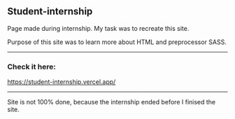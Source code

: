 ## Student-internship

Page made during internship. My task was to recreate this site. 

Purpose of this site was to learn more about HTML and preprocessor SASS. 

---

### Check it here:
https://student-internship.vercel.app/

---

Site is not 100% done, because the internship ended before I finised the site.
